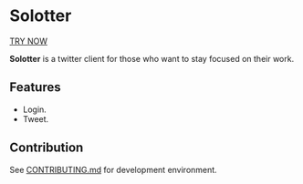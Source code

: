 # Solotter

[TRY NOW](https://solotter-web.herokuapp.com/)

**Solotter** is a twitter client for those who want to stay focused on their work.

## Features

- Login.
- Tweet.

## Contribution

See [CONTRIBUTING.md](CONTRIBUTING.md) for development environment.
